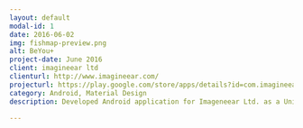 ```yaml
---
layout: default
modal-id: 1
date: 2016-06-02
img: fishmap-preview.png
alt: BeYou+
project-date: June 2016
client: imagineear ltd
clienturl: http://www.imagineear.com/
projecturl: https://play.google.com/store/apps/details?id=com.imagineear.hiv
category: Android, Material Design
description: Developed Android application for Imageneear Ltd. as a UnitedIdeas Co. developer. App is designed to help people living with HIV, and make their life more easier..

---
```


